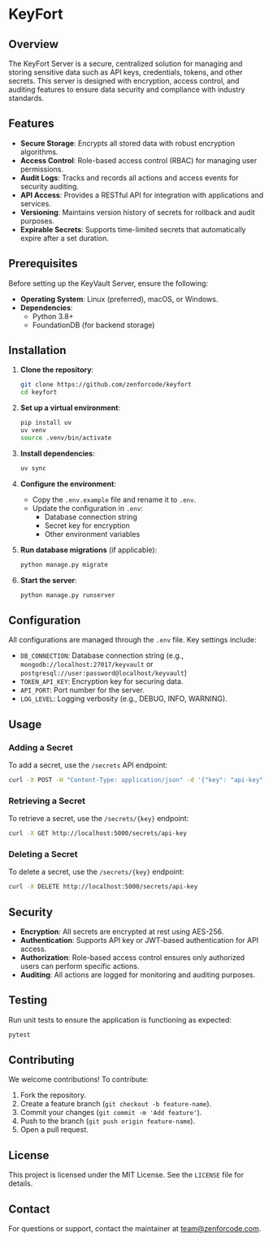 # KeyFort
## Overview
The KeyFort Server is a secure, centralized solution for managing and storing sensitive data such as API keys, credentials, tokens, and other secrets. This server is designed with encryption, access control, and auditing features to ensure data security and compliance with industry standards.

## Features
- **Secure Storage**: Encrypts all stored data with robust encryption algorithms.
- **Access Control**: Role-based access control (RBAC) for managing user permissions.
- **Audit Logs**: Tracks and records all actions and access events for security auditing.
- **API Access**: Provides a RESTful API for integration with applications and services.
- **Versioning**: Maintains version history of secrets for rollback and audit purposes.
- **Expirable Secrets**: Supports time-limited secrets that automatically expire after a set duration.

## Prerequisites
Before setting up the KeyVault Server, ensure the following:
- **Operating System**: Linux (preferred), macOS, or Windows.
- **Dependencies**:
  - Python 3.8+
  - FoundationDB (for backend storage)

## Installation
1. **Clone the repository**:
   ```bash
   git clone https://github.com/zenforcode/keyfort
   cd keyfort
   ```

2. **Set up a virtual environment**:
   ```bash
   pip install uv
   uv venv
   source .venv/bin/activate
   ```

3. **Install dependencies**:
   ```bash
   uv sync
   ```

4. **Configure the environment**:
   - Copy the `.env.example` file and rename it to `.env`.
   - Update the configuration in `.env`:
     - Database connection string
     - Secret key for encryption
     - Other environment variables

5. **Run database migrations** (if applicable):
   ```bash
   python manage.py migrate
   ```

6. **Start the server**:
   ```bash
   python manage.py runserver
   ```

## Configuration
All configurations are managed through the `.env` file. Key settings include:
- `DB_CONNECTION`: Database connection string (e.g., `mongodb://localhost:27017/keyvault` or `postgresql://user:password@localhost/keyvault`)
- `TOKEN_API_KEY`: Encryption key for securing data.
- `API_PORT`: Port number for the server.
- `LOG_LEVEL`: Logging verbosity (e.g., DEBUG, INFO, WARNING).

## Usage
### Adding a Secret
To add a secret, use the `/secrets` API endpoint:
```bash
curl -X POST -H "Content-Type: application/json" -d '{"key": "api-key", "value": "12345"}' http://localhost:5000/secrets
```

### Retrieving a Secret
To retrieve a secret, use the `/secrets/{key}` endpoint:
```bash
curl -X GET http://localhost:5000/secrets/api-key
```

### Deleting a Secret
To delete a secret, use the `/secrets/{key}` endpoint:
```bash
curl -X DELETE http://localhost:5000/secrets/api-key
```

## Security
- **Encryption**: All secrets are encrypted at rest using AES-256.
- **Authentication**: Supports API key or JWT-based authentication for API access.
- **Authorization**: Role-based access control ensures only authorized users can perform specific actions.
- **Auditing**: All actions are logged for monitoring and auditing purposes.

## Testing
Run unit tests to ensure the application is functioning as expected:
```bash
pytest
```

## Contributing
We welcome contributions! To contribute:
1. Fork the repository.
2. Create a feature branch (`git checkout -b feature-name`).
3. Commit your changes (`git commit -m 'Add feature'`).
4. Push to the branch (`git push origin feature-name`).
5. Open a pull request.

## License
This project is licensed under the MIT License. See the `LICENSE` file for details.

## Contact
For questions or support, contact the maintainer at [team@zenforcode.com](mailto:team@zenforcode.com).
